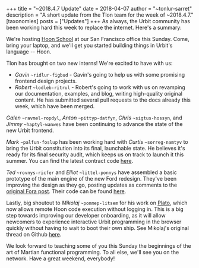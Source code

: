 +++
title = "~2018.4.7 Update"
date = 2018-04-07
author = "~tonlur-sarret"
description = "A short update from the Tlon team for the week of ~2018.4.7."
[taxonomies]
posts = ["Updates"]
+++
As always, the Urbit community has been working hard this week to replace the internet. Here's a summary:

We're hosting [Hoon School](https://www.meetup.com/urbit-sf/events/249019207/) at our San Francisco office this Sunday. Come, bring your laptop, and we'll get you started building things in Urbit's language -- Hoon.

Tlon has brought on two new interns! We're excited to have with us:

- *Gavin* `~ridlur-figbud` - Gavin's going to help us with some promising frontend design projects.
- *Robert* `~lodleb-ritrul` - Robert's going to work with us on revamping our documentation, examples, and blog, writing
  high-quality original content. He has submitted several pull requests to the docs already this week, which have been
  merged.

*Galen* `~ravmel-ropdyl`, *Anton* `~pittyp-datfyn`, *Chris* `~sigtus-hossyn`, and *Jimmy* `~haptyl-wanwes` have been
continuing to advance the state of the new Urbit frontend.

*Mark* `~palfun-foslup` has been working hard with *Curtis* `~sorreg-namtyv` to bring the Urbit constitution into its
final, launchable state. He believes it's ready for its final security audit, which keeps us on track to launch it this
summer. You can find the latest contract code [here](https://github.com/urbit/constitution).

*Ted* `~rovnys-ricfer` and *Elliot* `~littel-ponnys` have assembled a basic prototype of the main engine of the new Ford
redesign. They've been improving the design as they go, posting updates as comments to the [original Fora
post](https://fora.urbit.org/posts/~2018.3.15..04.24.35..a47f~/). Their code can be found
[here](https://github.com/urbit/arvo/tree/ford-turbo).

Lastly, big shoutout to *Mikolaj* `~ponmep-litsem` for his work on [Plato](http://plato.urbitetorbi.org:8080/plato.html),
which now allows remote Hoon code execution without logging in. This is a big step towards improving our developer
onboarding, as it will allow newcomers to experience interactive Urbit programming in the browser quickly without having
to wait to boot their own ship. See Mikolaj's original thread on Github [here](https://github.com/urbit/docs/issues/239).

We look forward to teaching some of you this Sunday the beginnings of the art of Martian functional programming. To all
else, we'll see you on the network. Have a great weekend, everybody!
